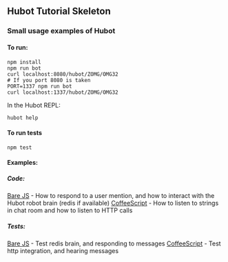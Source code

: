## Hubot Tutorial Skeleton

### Small usage examples of Hubot

#### To run: 

```
npm install
npm run bot
curl localhost:8080/hubot/ZOMG/OMG32
# If you port 8080 is taken
PORT=1337 npm run bot
curl localhost:1337/hubot/ZOMG/OMG32
```

In the Hubot REPL:
```
hubot help
```

#### To run tests

```
npm test
```

#### Examples:

##### Code:

[Bare JS](./scripts/bare.js) - How to respond to a user mention, and how to interact with the Hubot robot brain (redis if available)
[CoffeeScript](./scripts/simple-example.coffee) - How to listen to strings in chat room and how to listen to HTTP calls

##### Tests:

[Bare JS](./tests/test-bar.js) - Test redis brain, and responding to messages
[CoffeeScript](./tests/test-simple-example.coffee) - Test http integration, and hearing messages

